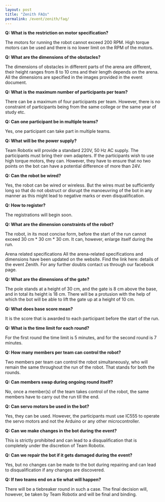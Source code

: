 ```yaml
---
layout: post
title: "Zenith FAQs"
permalink: /event/zenith/faq/
---
```


**Q: What is the restriction on motor specification?**

The motors for running the robot cannot exceed 200 RPM. High torque motors can be used and there is no lower limit on the RPM of the motors.


**Q: What are the dimensions of the obstacles?**

The dimensions of obstacles in different parts of the arena are different, their height ranges from 8 to 10 cms and their length depends on the arena. All the dimensions are specified in the images provided in the event document.


**Q: What is the maximum number of participants per team?**

There can be a maximum of four participants per team. However, there is no constraint of participants being from the same college or the same year of study etc.


**Q: Can one participant be in multiple teams?**

Yes, one participant can take part in multiple teams.


**Q: What will be the power supply?**

Team Robotix will provide a standard 220V, 50 Hz AC supply. The participants must bring their own adapters. If the participants wish to use high torque motors, they can. However, they have to ensure that no two points on the bot can have a potential difference of more than 24V.


**Q: Can the robot be wired?**

Yes, the robot can be wired or wireless. But the wires must be sufficiently long so that do not obstruct or disrupt the manoeuvring of the bot in any manner as this might lead to negative marks or even disqualification.


**Q: How to register?**

The registrations will begin soon.


**Q: What are the dimension constraints of the robot?**

The robot, in its most concise form, before the start of the run cannot exceed 30 cm * 30 cm * 30 cm. It can, however, enlarge itself during the run.

Arena related specifications
All the arena-related specifications and dimensions have been updated on the website. Find the link here: details of the event Zenith. For any further doubts contact us through our facebook page.


**Q: What are the dimensions of the gate?**

 The pole stands at a height of 30 cm, and the gate is 8 cm above the base, and in total its height is 18 cm. There will be a protusion with the help of which the bot will be able to lift the gate up at a height of 10 cm.


**Q: What does base score mean?**

It is the score that is awarded to each participant before the start of the run.


**Q: What is the time limit for each round?**

For the first round the time limit is 5 minutes, and for the second round is 7 minutes.


**Q: How many members per team can control the robot?**

Two members per team can control the robot simultaneously, who will remain the same throughout the run of the robot. That stands for both the rounds.


**Q: Can members swap during ongoing round itself?**

No, once a member(s) of the team takes control of the robot, the same members have to carry out the run till the end.


**Q: Can servo motors be used in the bot?**

Yes, they can be used. However, the participants must use IC555 to operate the servo motors and not the Arduino or any other microcontroller.


**Q: Can we make changes in the bot during the event?**

This is strictly prohibited and can lead to a disqualification that is completely under the discretion of Team Robotix.


**Q: Can we repair the bot if it gets damaged during the event?**

Yes, but no changes can be made to the bot during repairing and can lead to disqualification if any changes are discovered.


**Q: If two teams end on a tie what will happen?**

There will be a tiebreaker round in such a case. The final decision will, however, be taken by Team Robotix and will be final and binding.
